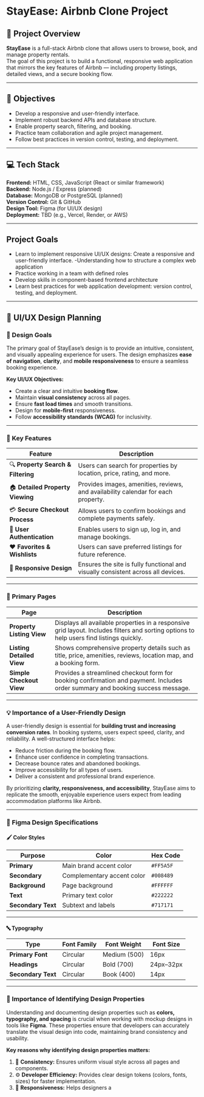 # StayEase: Airbnb Clone Project

## 🏡 Project Overview
**StayEase** is a full-stack Airbnb clone that allows users to browse, book, and manage property rentals.  
The goal of this project is to build a functional, responsive web application that mirrors the key features of Airbnb — including property listings, detailed views, and a secure booking flow.

---

## 🎯 Objectives
- Develop a responsive and user-friendly interface.
- Implement robust backend APIs and database structure.
- Enable property search, filtering, and booking.
- Practice team collaboration and agile project management.
- Follow best practices in version control, testing, and deployment.

---

## 💻 Tech Stack
**Frontend:** HTML, CSS, JavaScript (React or similar framework)  
**Backend:** Node.js / Express (planned)  
**Database:** MongoDB or PostgreSQL (planned)  
**Version Control:** Git & GitHub  
**Design Tool:** Figma (for UI/UX design)  
**Deployment:** TBD (e.g., Vercel, Render, or AWS)

---

## Project Goals
- Learn to implement responsive UI/UX designs: Create a responsive and user-friendly interface.
-Understanding how to structure a complex web application
- Practice working in a team with defined roles
- Develop skills in component-based frontend architecture
- Learn best practices for web application development: version control, testing, and deployment.

---

## 🎨 UI/UX Design Planning

### 🧭 Design Goals
The primary goal of StayEase’s design is to provide an intuitive, consistent, and visually appealing experience for users. The design emphasizes **ease of navigation**, **clarity**, and **mobile responsiveness** to ensure a seamless booking experience.

**Key UI/UX Objectives:**
- Create a clear and intuitive **booking flow**.
- Maintain **visual consistency** across all pages.
- Ensure **fast load times** and smooth transitions.
- Design for **mobile-first** responsiveness.
- Follow **accessibility standards (WCAG)** for inclusivity.

---

### 🌟 Key Features
| Feature | Description |
|----------|--------------|
| 🔍 **Property Search & Filtering** | Users can search for properties by location, price, rating, and more. |
| 🏠 **Detailed Property Viewing** | Provides images, amenities, reviews, and availability calendar for each property. |
| 💳 **Secure Checkout Process** | Allows users to confirm bookings and complete payments safely. |
| 👤 **User Authentication** | Enables users to sign up, log in, and manage bookings. |
| ❤️ **Favorites & Wishlists** | Users can save preferred listings for future reference. |
| 📱 **Responsive Design** | Ensures the site is fully functional and visually consistent across all devices. |

---

### 🧩 Primary Pages

| Page | Description |
|------|--------------|
| **Property Listing View** | Displays all available properties in a responsive grid layout. Includes filters and sorting options to help users find listings quickly. |
| **Listing Detailed View** | Shows comprehensive property details such as title, price, amenities, reviews, location map, and a booking form. |
| **Simple Checkout View** | Provides a streamlined checkout form for booking confirmation and payment. Includes order summary and booking success message. |

---

### 💡 Importance of a User-Friendly Design
A user-friendly design is essential for **building trust and increasing conversion rates**. In booking systems, users expect speed, clarity, and reliability. A well-structured interface helps:
- Reduce friction during the booking flow.
- Enhance user confidence in completing transactions.
- Decrease bounce rates and abandoned bookings.
- Improve accessibility for all types of users.
- Deliver a consistent and professional brand experience.

By prioritizing **clarity, responsiveness, and accessibility**, StayEase aims to replicate the smooth, enjoyable experience users expect from leading accommodation platforms like Airbnb.

---

### 🎨 Figma Design Specifications

#### 🖌️ Color Styles
| Purpose | Color | Hex Code |
|----------|--------|----------|
| **Primary** | Main brand accent color | `#FF5A5F` |
| **Secondary** | Complementary accent color | `#008489` |
| **Background** | Page background | `#FFFFFF` |
| **Text** | Primary text color | `#222222` |
| **Secondary Text** | Subtext and labels | `#717171` |

---

#### 🔤 Typography
| Type | Font Family | Font Weight | Font Size |
|------|--------------|--------------|-----------|
| **Primary Font** | Circular | Medium (500) | 16px |
| **Headings** | Circular | Bold (700) | 24px–32px |
| **Secondary Text** | Circular | Book (400) | 14px |

---

### 💬 Importance of Identifying Design Properties
Understanding and documenting design properties such as **colors, typography, and spacing** is crucial when working with mockup designs in tools like **Figma**. These properties ensure that developers can accurately translate the visual design into code, maintaining brand consistency and usability.

**Key reasons why identifying design properties matters:**
1. 🎨 **Consistency:** Ensures uniform visual style across all pages and components.  
2. ⚙️ **Developer Efficiency:** Provides clear design tokens (colors, fonts, sizes) for faster implementation.  
3. 📱 **Responsiveness:** Helps designers a
